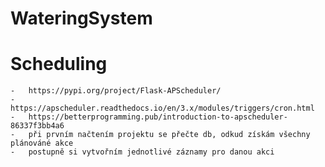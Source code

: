 # WateringSystem


# Scheduling
    -   https://pypi.org/project/Flask-APScheduler/ 
    -   https://apscheduler.readthedocs.io/en/3.x/modules/triggers/cron.html
    -   https://betterprogramming.pub/introduction-to-apscheduler-86337f3bb4a6
    -   při prvním načtením projektu se přečte db, odkud získám všechny plánováné akce
    -   postupně si vytvořním jednotlivé záznamy pro danou akci


 